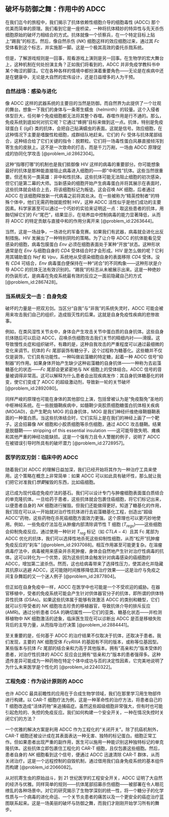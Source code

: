 ## 破坏与防御之舞：作用中的 ADCC

在我们迄今的旅程中，我们揭示了抗体依赖性细胞介导的细胞毒性 (ADCC) 那个优美而简单的原理。我们看到它是一座桥梁，一种将抗体精妙的特异性与先天杀伤细胞原始的破坏力相结合的方式。抗体就像一个侦察兵，在一个特定目标上贴上“踢我”的标志。然后，像自然杀伤 ($NK$) 细胞这样的效应细胞过来，通过其 $Fc$ 受体看到这个标志，并实施那一脚。这是一个极其高效的委托杀戮系统。

但是，了解游戏规则是一回事，观看游戏上演则是另一回事。在生物学的宏大舞台上，这种机制在何处扮演主角？正如我们将看到的，ADCC 并非免疫学教科书中某个晦涩的脚注。它在各种各样的情境中都扮演着重要角色——无论是在疾病中还是在健康中，无论是大自然的宏伟设计，还是日益增多的人为干预。

### 自然战场：感染与进化

像 ADCC 这样的武器系统的主要目的当然是防御。而自然界为此提供了一个壮观的舞台。想象一下我们的身体与一条寄生蠕虫（helminth）的较量。这个入侵者体型巨大，任何单个免疫细胞都无法将其整个吞噬。吞噬作用是行不通的。那么，免疫系统到底如何对抗它呢？它通过“蜂拥”目标来做到这一点。抗体，特别是免疫球蛋白 E ($IgE$) 类的抗体，会把自己贴满蠕虫的表面。这就是信号。效应细胞，在这种情况下主要是嗜酸性粒细胞，成群结队地赶来。它们的 $Fc$ 受体与抗体尾部结合，这种结合给了它们关键的指令：脱颗粒。它们将一场毒性蛋白风暴直接倾泻到寄生虫的皮肤上。这不是一次致命的打击，而是千刀万剐，一场由 ADCC 原理促成的协同化学攻击 [@problem_id:2862304]。

这种“指哪打哪”的机制也是我们抵御像 HIV 这样的病毒的重要部分。你可能想象最好的抗体是那种能直接阻止病毒进入细胞的——即“中和性”抗体。这些当然很重要。但还有另一类英雄：非中和性抗体。这些抗体可能无法阻止细胞的初次感染，但它们是第二幕的大师。当新感染的细胞开始产生病毒蛋白并将其展示在表面时，这些抗体就会结合上去，将该细胞标记为叛徒。这会召唤 $NK$ 细胞，后者通过 ADCC 在该细胞释放新一代病毒之前将其处决。在一些被称为“精英控制者”的特殊个体中，他们无需药物就能控制 HIV，这种 ADCC 活性似乎是他们成功的主要因素。科学家甚至可以通过一个巧妙的实验来证明这一点：取这些患者的抗体，用酶切掉它们的 $Fc$“尾巴”，结果显示，在培养皿中控制病毒的能力显著降低，从而将 ADCC 的特定贡献与直接中和的作用分离开来 [@problem_id:2263644]。

当然，这是一场战争，一场进化的军备竞赛。如果我们有武器，病毒就会进化出反制措施。HIV 发展出了一种特别阴险的策略。为了让介导 ADCC 的抗体能看见受感染的细胞，病毒包膜蛋白 $Env$ 必须在细胞表面处于某种“开放”状态。这种形状通常是在 $Env$ 与细胞自身的 $CD4$ 受体结合时才会形成。HIV 是怎么做的呢？它利用其辅助蛋白 $Nef$ 和 $Vpu$，系统地从受感染细胞自身的表面移除 $CD4$ 受体。没有 $CD4$ 可结合，$Env$ 病毒蛋白便保持在一种“闭合”的不同构象——这种形状是介导 ADCC 的抗体无法有效识别的。“踢我”的标志从未被展示出来。这是一种绝妙的伪装形式，是病毒在免疫系统最有效的反应之一面前隐藏自己的方式 [@problem_id:2867428]。

### 当系统反戈一击：自身免疫

破坏的力量是一把双刃剑。当区分“自我”与“非我”的系统失灵时，ADCC 可能会被用来攻击我们自己的组织，造成毁灭性的后果。这就是自身免疫性疾病的悲惨故事。

例如，在类风湿性关节炎中，身体会产生攻击关节中蛋白质的自身抗体。这些自身抗体随后可以启动 ADCC，召唤杀伤细胞攻击我们关节的精细内衬——滑膜。这导致慢性炎症和组织破坏。有趣的是，这种自我攻击的严重程度可以通过最细微的变化来调节。抗体的 $Fc$ 尾部装饰有糖分子，这个过程称为糖基化。这些糖并不仅仅是装饰，它们具有功能性。一种叫做岩藻糖的特定糖，起着一种 ADCC 信号“抑制器”的作用。如果身体开始产生缺少这种岩藻糖的自身抗体——一种称为去岩藻糖基化的状态——$Fc$ 尾部会更紧密地与 $NK$ 细胞上的受体结合。ADCC 信号的音量被调得非常高。这可以解释为什么患者会出现疾病发作：其自身抗体糖基化的转变，使它们变成了 ADCC 的超级激动剂，导致新一轮的关节破坏 [@problem_id:2892080]。

同样严峻的原理也可能在身体的其他部位上演，包括曾被认为是“免疫豁免”圣地的中枢神经系统。在一些脱髓鞘疾病中，如髓鞘少突胶质细胞糖蛋白抗体相关疾病 (MOGAD)，会产生靶向 MOG 的自身抗体，MOG 是我们神经纤维绝缘鞘髓鞘表面的一种蛋白质。当这些抗体结合时，它们实际上是在我们的神经上画了一个靶子。这会招募像 $NK$ 细胞和小胶质细胞等杀伤细胞，通过 ADCC 攻击髓鞘。结果是脱髓鞘—— stripping of this essential insulation ——这可能导致失明、瘫痪和其他严重的神经功能缺损。这是一个强有力且令人警醒的例子，说明了 ADCC 在被错误引导时所具有的破坏潜力 [@problem_id:2728957]。

### 医学的双刃剑：临床中的 ADCC

随着我们对 ADCC 的理解日益加深，我们已经开始将其作为一种治疗工具来使用。这个策略在概念上非常简单：如果 ADCC 可以如此具有破坏性，那么就让我们把它对准我们*想要*摧毁的东西，比如癌细胞。

这已成为现代癌症免疫疗法的基石。我们可以设计专门与肿瘤细胞表面蛋白质结合的单克隆抗体。一旦给药于患者，这些抗体就会包裹住癌细胞，将它们标记出来，以便患者自身的 $NK$ 细胞进行摧毁。但我们还能做得更好。知道了糖基化的作用，我们现在可以从一开始就对治疗性抗体进行去岩藻糖基化工程，创造出“超级 ADCC”药物，这些药物在杀死癌细胞方面效力更强。这个原理也可以更巧妙地使用。例如，一些免疫疗法旨在从肿瘤内部清除调节性 T 细胞 ($T_{regs}$)——这些细胞会抑制免疫反应。通过使用一种针对 $T_{reg}$ 标记（如 $CTLA-4$）且其 Fc 尾部为 ADCC 优化的抗体，我们可以选择性地杀死这些抑制性细胞，从而“松开”抗肿瘤免疫反应的“刹车” [@problem_id:2937088]。相互作用甚至可能更复杂。在溶瘤病毒疗法中，病毒被用来感染并杀死肿瘤，身体会自然地产生针对治疗性病毒的抗体。这可以转化为一个优势，因为这些抗体会触发针对病毒感染的癌细胞的 ADCC，增加第二波杀伤。然而，这也给病毒带来了选择性压力，使其进化并隐藏其抗原以逃避 ADCC，这可能随时间推移降低其治疗效果——这是治疗与免疫之间复杂舞蹈的又一个迷人例子 [@problem_id:2877804]。

但正如在自身免疫中一样，ADCC 在医学中也可能是一个不受欢迎的威胁。在器官移植中，受者的免疫系统可能会产生针对供体器官分子的抗体，即所谓的供体特异性抗体 (DSAs)。如果这些抗体属于能够有效激活 ADCC 的类别和糖型，它们就可以引导受者的 $NK$ 细胞攻击珍贵的移植器官，导致抗体介导的排斥反应 (AMR)。通过分析患者 DSA 的确切属性——它们的亚类、糖基化状态——并检测移植物中 $NK$ 细胞激活的迹象，临床医生现在可以诊断出 ADCC 是否是移植失败背后的主导力量，从而指导治疗决策 [@problem_id:2884441]。

至关重要的是，任何基于 ADCC 的治疗结果不仅取决于抗体，还取决于患者。我们发现，主要的 $NK$ 细胞受体 $Fc\gamma RIIIA$ 的基因有不同的版本，或称等位基因型。某些版本与抗体 $Fc$ 尾部的结合亲和力高于其他版本。拥有“高亲和力”版本受体的患者，对治疗性抗体的 ADCC 反应会比拥有“低亲和力”版本的患者强得多。这种遗传差异可能成为一种药物在特定个体中成功与否的决定性因素，它完美地说明了为什么未来医学是个性化的 [@problem_id:2240322]。

### 工程免疫：作为设计原则的 ADCC

也许 ADCC 最具前瞻性的应用在于合成生物学领域，我们在那里学习用生物部件进行构建。以 CAR-T 细胞疗法为例，这是一种革命性的治疗方法，将患者自己的 T 细胞改造成“活体药物”来追捕癌症。虽然这些超级细胞非常强大，但有时也可能引起危险的、失控的免疫反应。我们如何构建一个安全开关，一种在情况失控时关闭它们的方法？

一个优雅的解决方案是利用 ADCC 作为工程化的“关闭开关”。除了抗癌机制外，CAR-T 细胞还被设计成在其表面表达一种无害、独特的标记蛋白。细胞正常工作。但如果患者出现严重的副作用，医生可以施用一种能识别这种独特标记的单克隆抗体。这些抗体立即包裹住工程化的 CAR-T 细胞，且仅包裹这些细胞。然后，患者自身的 $NK$ 细胞看到这个信号，便通过 ADCC 迅速清除 CAR-T 群体，从而关闭治疗。这是一个远程控制的自毁机制，通过借用我们自身免疫系统的基本组件而构建 [@problem_id:2066082]。

从对抗寄生虫的原始战斗，到 21 世纪医学的工程安全开关，ADCC 证明了大自然的经济与优雅。同样简单的规则——抗体尾部招募杀伤细胞——被部署在令人眼花缭乱的各种场景中。对它的研究揭示了生物学深刻的统一性，将一个糖分子的化学性质与一个病毒的进化命运、一个关节炎患者的痛苦以及一个更安全的癌症治疗蓝图联系起来。这是一场美丽的破坏与防御之舞，而我们才刚刚开始学习所有的舞步。